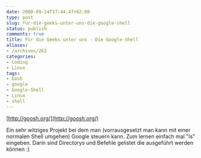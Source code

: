 ```yaml
---
date: 2008-09-24T17:44:47+02:00
type: post
slug: fur-die-geeks-unter-uns-die-google-shell
status: publish
comments: true
title: Für die Geeks unter uns - Die Google-Shell
aliases:
- /archives/262
categories:
- Coding
- Linux
tags:
- bash
- google
- Google-Shell
- Linux
- shell
---
```


[http://goosh.org/](http://goosh.org/)

Ein sehr witziges Projekt bei dem man (vorrausgesetzt man kann mit einer normalen Shell umgehen) Google steuern kann. Zum lernen einfach mal "ls" eingeben. Darin sind Directorys und Befehle gelistet die ausgeführt werden können :)
